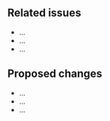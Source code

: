 ## Related issues

<!-- Please refer to particular issues and provide their numbers. -->

- ...
- ...
- ...

## Proposed changes

<!-- Please include the 'why' behind your changes if no issue exists. -->

- ...
- ...
- ...
